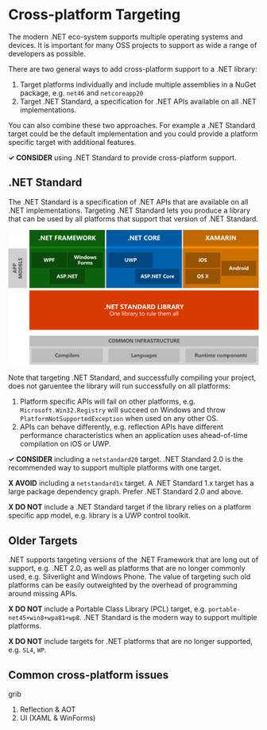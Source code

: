# Cross-platform Targeting

The modern .NET eco-system supports multiple operating systems and devices. It is important for many OSS projects to support as wide a range of developers as possible.

There are two general ways to add cross-platform support to a .NET library:

1. Target platforms individually and include multiple assemblies in a NuGet package, e.g. `net46` and `netcoreapp20`
2. Target .NET Standard, a specification for .NET APIs available on all .NET implementations.

You can also combine these two approaches. For example a .NET Standard target could be the default implementation and you could provide a platform specific target with additional features.

**✓ CONSIDER** using .NET Standard to provide cross-platform support.

## .NET Standard

The .NET Standard is a specification of .NET APIs that are available on all .NET implementations. Targeting .NET Standard lets you produce a library that can be used by all platforms that support that version of .NET Standard.

![.NET Standard](./images/platforms-netstandard.png ".NET Standard")

Note that targeting .NET Standard, and successfully compiling your project, does not garuentee the library will run successfully on all platforms:

1. Platform specific APIs will fail on other platforms, e.g. `Microsoft.Win32.Registry` will succeed on Windows and throw `PlatformNotSupportedException` when used on any other OS.
2. APIs can behave differently, e.g. reflection APIs have different performance characteristics when an application uses ahead-of-time compilation on iOS or UWP.

**✓ CONSIDER** including a `netstandard20` target. .NET Standard 2.0 is the recommended way to support multiple platforms with one target.

**X AVOID** including a `netstandard1x` target. A .NET Standard 1.x target has a large package dependency graph. Prefer .NET Standard 2.0 and above.

**X DO NOT** include a .NET Standard target if the library relies on a platform specific app model, e.g. library is a UWP control toolkit.

## Older Targets

.NET supports targeting versions of the .NET Framework that are long out of support, e.g. .NET 2.0, as well as platforms that are no longer commonly used, e.g. Silverlight and Windows Phone. The value of targeting such old platforms can be easily outweighted by the overhead of programming around missing APIs.

**X DO NOT** include a Portable Class Library (PCL) target, e.g. `portable-net45+win8+wpa81+wp8`. .NET Standard is the modern way to support multiple platforms.

**X DO NOT** include targets for .NET platforms that are no longer supported, e.g. `SL4`, `WP`.

## Common cross-platform issues

grib

1. Reflection & AOT
2. UI (XAML & WinForms)